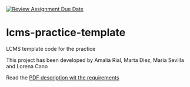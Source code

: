 [![Review Assignment Due Date](https://classroom.github.com/assets/deadline-readme-button-22041afd0340ce965d47ae6ef1cefeee28c7c493a6346c4f15d667ab976d596c.svg)](https://classroom.github.com/a/G-jDFL3y)
# lcms-practice-template
LCMS template code for the practice

This project has been developed by Amalia Rial, Marta Diez, María Sevilla and Lorena Cano

Read the [PDF description wit the requirements](https://website-name.com)
